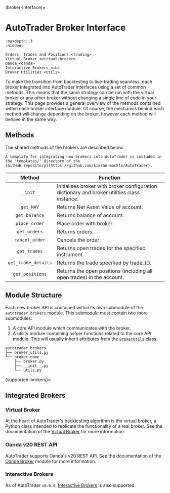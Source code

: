 (broker-interface)=
# AutoTrader Broker Interface

```{toctree}
:maxdepth: 3
:hidden:

Orders, Trades and Positions <trading>
Virtual Broker <virtual-broker>
Oanda <oanda>
Interactive Brokers <ib>
Broker Utilities <utils>
```

To make the transition from backtesting to live-trading seamless, each broker integrated into AutoTrader 
interfaces using a set of common methods. This means that the same strategy can be run with the 
virtual broker or any other broker without changing a single line of code in your strategy. This 
page provides a general overview of the methods contained within each broker interface module. Of course, the mechanics
behind each method will change depending on the broker, however each method will behave in the same way.



## Methods
The shared methods of the brokers are described below.

```{tip}
A template for integrating new brokers into AutoTrader is included in the 'templates/' directory of the
[GitHub repository](https://github.com/kieran-mackle/AutoTrader).
```


|           Method          | Function                                                                                              |
| :-----------------------: | ----------------------------------------------------------------------------------------------------- |
|         `__init__`        | Initialises broker with broker configuration dictionary and broker utilities class instance. |
| `get_NAV` | Returns Net Asset Value of account. |
|`get_balance`| Returns balance of account. |
| `place_order` | Place order with broker. |
| `get_orders` | Returns orders. |
| `cancel_order` | Cancels the order. |
| `get_trades` | Returns open trades for the specified instrument. |
| `get_trade_details` | Returns the trade specified by trade_ID. |
| `get_positions` | Returns the open positions (including all open trades) in the account. |



## Module Structure
Each new broker API is contained within its own submodule of the `autotrader.brokers` module. This submodule must contain
two more submodules:
1. A core API module which communicates with the broker.
2. A utility module containing helper functions related to the core API module. This will usually inherit attributes from 
the [`BrokerUtils`](broker-utils) class.

```
autotrader.brokers
├── broker_utils.py
└── broker_name
    ├── broker.py
    ├── __init__.py
    └── utils.py
```



(supported-brokers)=
## Integrated Brokers

### Virtual Broker
At the heart of AutoTrader's backtesting algorithm is the virtual broker, a Python class intended to replicate the 
functionality of a real broker. See the documentation of the [Virtual Broker](virtual-broker) for more information.


### Oanda v20 REST API
AutoTrader supports Oanda's v20 REST API. See the documentation of the [Oanda Broker](oanda-module-docs) module 
for more information.


### Interactive Brokers
As of AutoTrader `v0.6.0`, [Interactive Brokers](ib-module-docs) is also supported.

